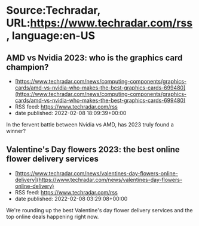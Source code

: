 # Source:Techradar, URL:https://www.techradar.com/rss, language:en-US

## AMD vs Nvidia 2023: who is the graphics card champion?
 - [https://www.techradar.com/news/computing-components/graphics-cards/amd-vs-nvidia-who-makes-the-best-graphics-cards-699480](https://www.techradar.com/news/computing-components/graphics-cards/amd-vs-nvidia-who-makes-the-best-graphics-cards-699480)
 - RSS feed: https://www.techradar.com/rss
 - date published: 2022-02-08 18:09:39+00:00

In the fervent battle between Nvidia vs AMD, has 2023 truly found a winner?

## Valentine's Day flowers 2023: the best online flower delivery services
 - [https://www.techradar.com/news/valentines-day-flowers-online-delivery](https://www.techradar.com/news/valentines-day-flowers-online-delivery)
 - RSS feed: https://www.techradar.com/rss
 - date published: 2022-02-08 03:29:08+00:00

We're rounding up the best Valentine's day flower delivery services and the top online deals happening right now.

